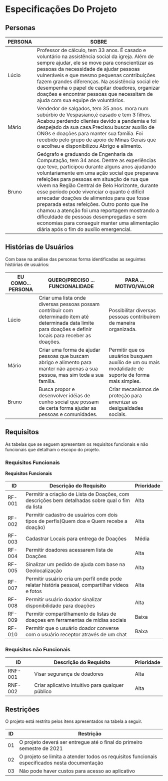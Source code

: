 # Especificações Do Projeto

## Personas


|PERSONA|SOBRE                        |
|-------|-----------------------------|
|Lúcio|Professor de cálculo, tem 33 anos. É casado e voluntário na assistência social da igreja. Além de sempre ajudar, ele se move para conscientizar as pessoas da necessidade de ajudar pessoas vulneráveis e que mesmo pequenas contribuições fazem grandes diferenças. Na assistência social ele desempenha o papel de  capitar doadores, organizar doações e encontrar pessoas que necessitam de ajuda com sua equipe de voluntários.|
|Mário|Vendedor de salgados, tem 35 anos. mora num subúrbio de Vespasiano,é casado e tem 3 filhos. Acabou perdendo clientes devido a pandemia e foi despejado da sua casa.Precisou buscar auxílio de ONGs e doações para manter sua família. Foi recebido pelo grupo de apoio de Minas Gerais que o acolheu e disponibilizou Abrigo e alimento.|
|Bruno|Geógrafo e graduando de Engenharia da Computação, tem 34 anos. Dentre as experiências que teve, participou durante alguns anos ajudando voluntariamente em uma ação social que preparava refeições para pessoas em situação de rua que vivem na Região Central de Belo Horizonte, durante esse período pode vivenciar o quanto é difícil arrecadar doações de alimentos para que fosse preparada estas refeições. Outro ponto que lhe chamou a atenção foi uma reportagem mostrando a dificuldade de pessoas desempregadas e sem economias para conseguir manter uma alimentação diária após o fim do auxílio emergencial.|


## Histórias de Usuários

Com base na análise das personas forma identificadas as seguintes histórias de usuários:

|EU COMO... PERSONA|QUERO/PRECISO ... FUNCIONALIDADE|PARA ... MOTIVO/VALOR|
|-----------|-------------------------|----------|
|Lúcio|Criar uma lista onde diversas pessoas possam contribuir com determinado item até determinada data limite para doações e definir locais para receber as doações.|Possibilitar diversas pessoas contribuírem de maneira organizada.|
|Mário|Criar uma forma de ajudar pessoas que buscam abrigo e alimento para manter não apenas a sua pessoa, mas sim toda a sua família.|Permitir que os usuários busquem auxílio de um ou mais modalidade de suporte de forma mais simples.|
|Bruno|Busca propor e desenvolver idéias de cunho social que possam de certa forma ajudar as pessoas e comunidades.|Criar mecanismos de proteção para amenizar as desigualdades sociais.|


## Requisitos

As tabelas que se seguem apresentam os requisitos funcionais e não funcionais que detalham o escopo do projeto.

### Requisitos Funcionais

**Requisitos Funcionais**


|ID     |Descrição do Requisito	  |Prioridade|
|-------|-------------------------|----------|
|RF-001|Permitir a criação de Lista de Doações, com descrições bem detalhadas sobre qual o fim da lista|Alta|
|RF-002|Permitir cadastro de usuários com dois tipos de perfis(Quem doa e Quem recebe a doação)|Alta|
|RF-003|Cadastrar Locais para entrega de Doações|Média|
|RF-004|Permitir doadores acessarem lista de Doações|Alta|
|RF-005|Sinalizar um pedido de ajuda com base na Geolocalização|Alta|
|RF-007|Permitir usuário cria um perfil onde pode relatar história pessoal, compartilhar videos e fotos|Alta|
|RF-008|Permitir usuário doador sinalizar disponibilidade para doações|Alta|
|RF-009|Permitir compartilhamento de listas de doaçoes em ferramentas de mídias sociais|Baixa|
|RF-010|Permitir que o usuário doador converse com o usuário receptor através de um chat|Baixa|


### Requisitos não Funcionais

|ID     | Descrição do Requisito  |Prioridade |
|-------|-------------------------|-----------|
|RNF-001|Visar segurança de doadores|Alta|
|RNF-002|Criar aplicativo intuitivo para qualquer público|Alta|


## Restrições

O projeto está restrito pelos itens apresentados na tabela a seguir.

|ID| Restrição                                             |
|--|-------------------------------------------------------|
|01|O projeto deverá ser entregue até o final do primeiro semestre de 2021|
|02|O projeto se limita a atender todos os requisitos funcionais especificados nesta documentação|
|03|Não pode haver custos para acesso ao aplicativo|
